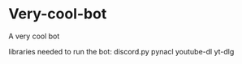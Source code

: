 # Very-cool-bot
A very cool bot

libraries needed to run the bot:
discord.py
pynacl
youtube-dl
yt-dlg
